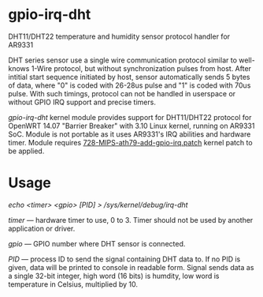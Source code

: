 # gpio-irq-dht
DHT11/DHT22 temperature and humidity sensor protocol handler for AR9331

DHT series sensor use a single wire communication protocol similar to well-knows 1-Wire protocol, but without synchronization pulses from host. After intitial start sequence initiated by host, sensor automatically sends 5 bytes of data, where "0" is coded with 26-28us pulse and "1" is coded with 70us pulse. With such timings, protocol can not be handled in userspace or without GPIO IRQ support and precise timers.

*gpio-irq-dht* kernel module provides support for DHT11/DHT22 protocol for OpenWRT 14.07 "Barrier Breaker" with 3.10 Linux kernel, running on AR9331 SoC. Module is not portable as it uses AR9331's IRQ abilities and hardware timer. Module requires <a href="https://github.com/GBert/openwrt-misc/tree/master/gpio-test/src/patches-3.14">728-MIPS-ath79-add-gpio-irq.patch</a> kernel patch to be applied.

# Usage

*echo &lt;timer&gt; &lt;gpio&gt; [PID] &gt; /sys/kernel/debug/irq-dht*

*timer* — hardware timer to use, 0 to 3. Timer should not be used by another application or driver.

*gpio* — GPIO number where DHT sensor is connected.

*PID* — process ID to send the signal containing DHT data to. If no PID is given, data will be printed to console in readable form. Signal sends data as a single 32-bit integer, high word (16 bits) is humdity, low word is temperature in Celsius, multiplied by 10.
